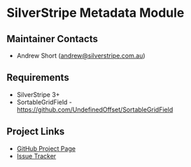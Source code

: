 # SilverStripe Metadata Module

## Maintainer Contacts
* Andrew Short (<andrew@silverstripe.com.au>)

## Requirements
* SilverStripe 3+
* SortableGridField - https://github.com/UndefinedOffset/SortableGridField

## Project Links
* [GitHub Project Page](https://github.com/ajshort/silverstripe-metadata)
* [Issue Tracker](https://github.com/ajshort/silverstripe-metadata/issues)